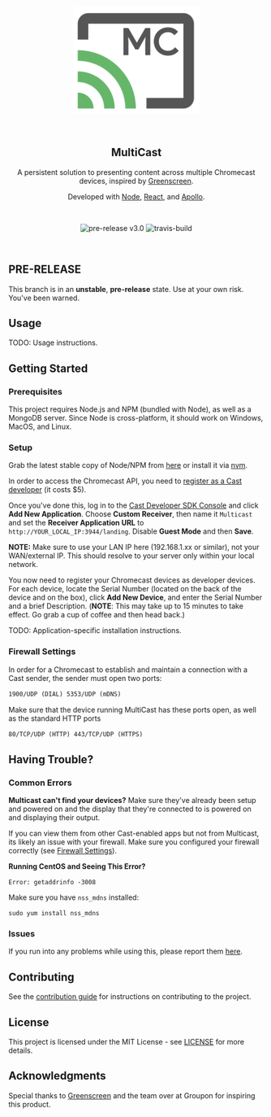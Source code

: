 <br />
<br />
<p align="center">
  <img src="images/multicast.png" width=250 />
</p>
<br />

<h2 align="center"><strong>MultiCast</strong></h2>
<p align="center">
  A persistent solution to presenting content across multiple Chromecast devices, inspired by <a href="http://greenscreen.io/">Greenscreen</a>.
</p>

<p align="center">
  Developed with <a href="https://github.com/nodejs/node">Node</a>, <a href="https://github.com/facebook/react">React</a>, and <a href="https://github.com/apollographql">Apollo</a>.
</p>

<br />
<p align="center">
  <img alt="pre-release v3.0" src="https://img.shields.io/static/v1.svg?label=pre-release&message=v3.0.0-beta.1&color=brightgreen" />
  <img alt="travis-build" src="https://img.shields.io/travis/superhawk610/multicast/master.svg" />
</p>
<br />

## PRE-RELEASE

This branch is in an **unstable**, **pre-release** state. Use at your own risk. You've been warned.

## Usage

TODO: Usage instructions.

## Getting Started

### Prerequisites

This project requires Node.js and NPM (bundled with Node), as well as a MongoDB server. Since Node is cross-platform, it should work on Windows, MacOS, and Linux.

### Setup

Grab the latest stable copy of Node/NPM from [here](https://nodejs.org/en/download/) or install it via [nvm](http://nvm.sh).

In order to access the Chromecast API, you need to [register as a Cast developer](https://cast.google.com/publish/) (it costs \$5).

Once you've done this, log in to the [Cast Developer SDK Console](https://cast.google.com/u/1/publish/#/overview) and click **Add New Application**. Choose **Custom Receiver**, then name it `Multicast` and set the **Receiver Application URL** to `http://YOUR_LOCAL_IP:3944/landing`. Disable **Guest Mode** and then **Save**.

**NOTE:** Make sure to use your LAN IP here (192.168.1.xx or similar), not your WAN/external IP. This should resolve to your server only within your local network.

You now need to register your Chromecast devices as developer devices. For each device, locate the Serial Number (located on the back of the device and on the box), click **Add New Device**, and enter the Serial Number and a brief Description. (**NOTE**: This may take up to 15 minutes to take effect. Go grab a cup of coffee and then head back.)

TODO: Application-specific installation instructions.

### Firewall Settings

In order for a Chromecast to establish and maintain a connection with a Cast sender, the sender must open two ports:

```html
1900/UDP (DIAL) 5353/UDP (mDNS)
```

Make sure that the device running MultiCast has these ports open, as well as the standard HTTP ports

```html
80/TCP/UDP (HTTP) 443/TCP/UDP (HTTPS)
```

## Having Trouble?

### Common Errors

**Multicast can't find your devices?**
Make sure they've already been setup and powered on and the display that they're connected to is powered on and displaying their output.

If you can view them from other Cast-enabled apps but not from Multicast, its likely an issue with your firewall. Make sure you configured your firewall correctly (see [Firewall Settings](#firewall-settings)).

**Running CentOS and Seeing This Error?**

```shell
Error: getaddrinfo -3008
```

Make sure you have `nss_mdns` installed:

```shell
sudo yum install nss_mdns
```

### Issues

If you run into any problems while using this, please report them [here](https://github.com/superhawk610/multicast/issues).

## Contributing

See the [contribution guide](CONTRIBUTING.md) for instructions on contributing to the project.

## License

This project is licensed under the MIT License - see [LICENSE](LICENSE) for more details.

## Acknowledgments

Special thanks to [Greenscreen](https://github.com/groupon/greenscreen) and the team over at Groupon for inspiring this product.

